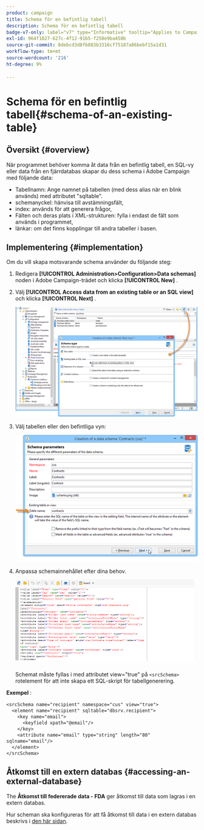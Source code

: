 ```yaml
---
product: campaign
title: Schema för en befintlig tabell
description: Schema för en befintlig tabell
badge-v7-only: label="v7" type="Informative" tooltip="Applies to Campaign Classic v7 only"
exl-id: 964f1027-627c-4f12-91b5-f258e9ba458b
source-git-commit: 8debcd3d8fb883b3316cf75187a86bebf15a1d31
workflow-type: tm+mt
source-wordcount: '216'
ht-degree: 9%

---
```


# Schema för en befintlig tabell{#schema-of-an-existing-table}

## Översikt {#overview}

När programmet behöver komma åt data från en befintlig tabell, en SQL-vy eller data från en fjärrdatabas skapar du dess schema i Adobe Campaign med följande data:

* Tabellnamn: Ange namnet på tabellen (med dess alias när en blink används) med attributet &quot;sqltable&quot;.
* schemanyckel: hänvisa till avstämningsfält,
* index: används för att generera frågor,
* Fälten och deras plats i XML-strukturen: fylla i endast de fält som används i programmet,
* länkar: om det finns kopplingar till andra tabeller i basen.

## Implementering {#implementation}

Om du vill skapa motsvarande schema använder du följande steg:

1. Redigera **[!UICONTROL Administration>Configuration>Data schemas]** noden i Adobe Campaign-trädet och klicka **[!UICONTROL New]** .
1. Välj **[!UICONTROL Access data from an existing table or an SQL view]** och klicka **[!UICONTROL Next]** .

   ![](assets/s_ncs_configuration_extand_a_schema.png)

1. Välj tabellen eller den befintliga vyn:

   ![](assets/s_ncs_configuration_select_table.png)

1. Anpassa schemainnehållet efter dina behov.

   ![](assets/s_ncs_configuration_view_create_schema.png)

   Schemat måste fyllas i med attributet view=&quot;true&quot; på `<srcSchema>` rotelement för att inte skapa ett SQL-skript för tabellgenerering.

**Exempel** :

```
<srcSchema name="recipient" namespace="cus" view="true">
  <element name="recipient" sqltable="dbsrv.recipient">
    <key name="email">
      <keyfield xpath="@email"/>
    </key>   
    <attribute name="email" type="string" length="80" sqlname="email"/>
  </element>
</srcSchema>
```

## Åtkomst till en extern databas {#accessing-an-external-database}

The **Åtkomst till federerade data - FDA** ger åtkomst till data som lagras i en extern databas.

Hur scheman ska konfigureras för att få åtkomst till data i en extern databas beskrivs i [den här sidan](../../installation/using/creating-data-schema.md).
